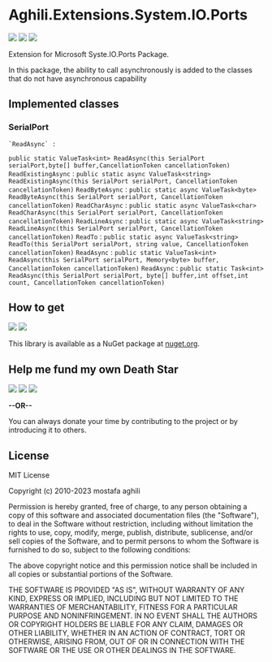 # Aghili.Extensions.System.IO.Ports

[![](https://img.shields.io/github/license/aghili/Aghili.Extensions.System.IO.Ports.svg?style=flat-square)](https://github.com/aghili/Aghili.Extensions.System.IO.Ports/blob/master/LICENSE)
[![](https://img.shields.io/github/commit-activity/y/aghili/Aghili.Extensions.System.IO.Ports.svg?style=flat-square)](https://github.com/aghili/Aghili.Extensions.System.IO.Ports/commits/master)
[![](https://img.shields.io/github/issues/aghili/Aghili.Extensions.System.IO.Ports.svg?style=flat-square)](https://github.com/aghili/Aghili.Extensions.System.IO.Ports/issues)

Extension for Microsoft Syste.IO.Ports Package.

In this package, the ability to call asynchronously is added to the classes that do not have asynchronous capability

## Implemented classes

### SerialPort

    `ReadAsync` :
```public static ValueTask<int> ReadAsync(this SerialPort serialPort,byte[] buffer,CancellationToken cancellationToken)```
    `ReadExistingAsync` :
```public static async ValueTask<string> ReadExistingAsync(this SerialPort serialPort, CancellationToken cancellationToken)```
    `ReadByteAsync` :
```public static async ValueTask<byte> ReadByteAsync(this SerialPort serialPort, CancellationToken cancellationToken)```
    `ReadCharAsync` :
```public static async ValueTask<char> ReadCharAsync(this SerialPort serialPort, CancellationToken cancellationToken)```
    `ReadLineAsync` :
```public static async ValueTask<string> ReadLineAsync(this SerialPort serialPort, CancellationToken cancellationToken)```
    `ReadTo` :
```public static async ValueTask<string> ReadTo(this SerialPort serialPort, string value, CancellationToken cancellationToken)```
    `ReadAsync` :
```public static ValueTask<int> ReadAsync(this SerialPort serialPort, Memory<byte> buffer, CancellationToken cancellationToken)```
    `ReadAsync` :
```public static Task<int> ReadAsync(this SerialPort serialPort, byte[] buffer,int offset,int count, CancellationToken cancellationToken)```

## How to get

[![](https://img.shields.io/nuget/dt/Aghili.Extensions.System.IO.Ports.svg?style=flat-square)](https://www.nuget.org/packages/Aghili.Extensions.System.IO.Ports)
[![](https://img.shields.io/nuget/v/Aghili.Extensions.System.IO.Ports?style=flat-square)](https://www.nuget.org/packages/Aghili.Extensions.System.IO.Ports)

This library is available as a NuGet package at [nuget.org](https://www.nuget.org/packages/Aghili.Extensions.System.IO.Ports/).

## Help me fund my own Death Star

[![](https://img.shields.io/badge/crypto-CoinPayments-8a00a3.svg?style=flat-square)](https://www.coinpayments.net/index.php?cmd=_donate&reset=1&merchant=xxxx&item_name=Donate&currency=USD&amountf=20.00000000&allow_amount=1&want_shipping=0&allow_extra=1)
[![](https://img.shields.io/badge/shetab-ZarinPal-8a00a3.svg?style=flat-square)](https://zarinp.al/@maghili)
[![](https://img.shields.io/badge/usd-Paypal-8a00a3.svg?style=flat-square)](https://www.paypal.com/cgi-bin/webscr?cmd=_donations&business=aghili@gmail.com&lc=US&item_name=Donate&no_note=0&cn=&curency_code=USD&bn=PP-DonationsBF:btn_donateCC_LG.gif:NonHosted)

**--OR--**

You can always donate your time by contributing to the project or by introducing it to others.

## License

MIT License

Copyright (c) 2010-2023 mostafa aghili

Permission is hereby granted, free of charge, to any person obtaining a copy
of this software and associated documentation files (the "Software"), to deal
in the Software without restriction, including without limitation the rights
to use, copy, modify, merge, publish, distribute, sublicense, and/or sell
copies of the Software, and to permit persons to whom the Software is
furnished to do so, subject to the following conditions:

The above copyright notice and this permission notice shall be included in all
copies or substantial portions of the Software.

THE SOFTWARE IS PROVIDED "AS IS", WITHOUT WARRANTY OF ANY KIND, EXPRESS OR
IMPLIED, INCLUDING BUT NOT LIMITED TO THE WARRANTIES OF MERCHANTABILITY,
FITNESS FOR A PARTICULAR PURPOSE AND NONINFRINGEMENT. IN NO EVENT SHALL THE
AUTHORS OR COPYRIGHT HOLDERS BE LIABLE FOR ANY CLAIM, DAMAGES OR OTHER
LIABILITY, WHETHER IN AN ACTION OF CONTRACT, TORT OR OTHERWISE, ARISING FROM,
OUT OF OR IN CONNECTION WITH THE SOFTWARE OR THE USE OR OTHER DEALINGS IN THE
SOFTWARE.
